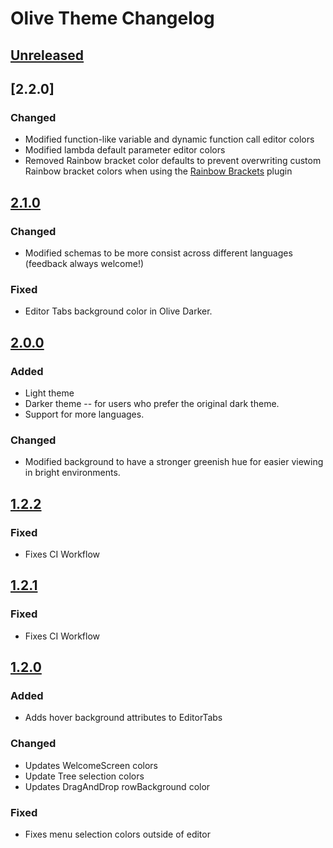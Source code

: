 # Olive Theme Changelog

## [Unreleased]

## [2.2.0]

### Changed

- Modified function-like variable and dynamic function call editor colors
- Modified lambda default parameter editor colors
- Removed Rainbow bracket color defaults to prevent overwriting custom Rainbow bracket colors when using the [Rainbow Brackets](https://plugins.jetbrains.com/plugin/10080-rainbow-brackets) plugin

## [2.1.0]

### Changed

- Modified schemas to be more consist across different languages (feedback always welcome!)

### Fixed

- Editor Tabs background color in Olive Darker.

## [2.0.0]

### Added

- Light theme
- Darker theme -- for users who prefer the original dark theme.
- Support for more languages.

### Changed

- Modified background to have a stronger greenish hue for easier viewing in bright environments.

## [1.2.2]

### Fixed

- Fixes CI Workflow

## [1.2.1]

### Fixed

- Fixes CI Workflow

## [1.2.0]

### Added

- Adds hover background attributes to EditorTabs

### Changed

- Updates WelcomeScreen colors
- Update Tree selection colors
- Updates DragAndDrop rowBackground color

### Fixed

- Fixes menu selection colors outside of editor

[Unreleased]: https://github.com/joshmcrose/intellij-olive-theme/compare/v2.1.0...HEAD
[2.1.0]: https://github.com/joshmcrose/intellij-olive-theme/compare/v2.0.0...v2.1.0
[2.0.0]: https://github.com/joshmcrose/intellij-olive-theme/compare/v1.2.2...v2.0.0
[1.2.2]: https://github.com/joshmcrose/intellij-olive-theme/compare/v1.2.1...v1.2.2
[1.2.1]: https://github.com/joshmcrose/intellij-olive-theme/compare/v1.2.0...v1.2.1
[1.2.0]: https://github.com/joshmcrose/intellij-olive-theme/commits/v1.2.0
